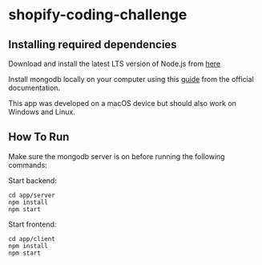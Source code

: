 # shopify-coding-challenge

## Installing required dependencies
Download and install the latest LTS version of Node.js from [here](https://nodejs.org/en/download/)

Install mongodb locally on your computer using this [guide](https://docs.mongodb.com/manual/administration/install-community/) from the official documentation.

This app was developed on a macOS device but should also work on Windows and Linux.


## How To Run
Make sure the mongodb server is on before running the following commands:

Start backend:
```
cd app/server
npm install
npm start
```

Start frontend:
```
cd app/client
npm install
npm start
```

